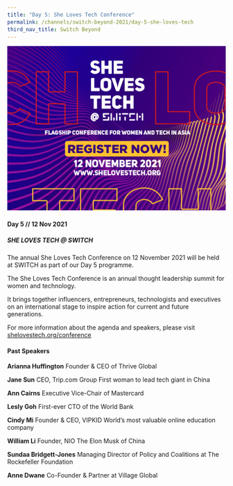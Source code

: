 ```yaml
---
title: "Day 5: She Loves Tech Conference"
permalink: /channels/switch-beyond-2021/day-5-she-loves-tech
third_nav_title: Switch Beyond
---
```



![Alt text for image on Isomer site](/images/SLT_Opt05_1200x900_R019.jpg)

#### Day 5 // 12 Nov 2021
##### SHE LOVES TECH @ SWITCH

The annual She Loves Tech Conference on 12 November 2021 will be held at SWITCH as part of our Day 5 programme. 

The She Loves Tech Conference is an annual thought leadership summit for women and technology.

It brings together influencers, entrepreneurs, technologists and executives on an international stage to inspire action for current and future generations.

For more information about the agenda and speakers, please visit [shelovestech.org/conference](https://www.shelovestech.org/conference)

#### Past Speakers

**Arianna Huffington**
Founder & CEO of Thrive Global

**Jane Sun**
CEO, Trip.com Group
First woman to lead tech giant in China

**Ann Cairns**
Executive Vice-Chair of Mastercard

**Lesly Goh**
First-ever CTO of the World Bank

**Cindy Mi**
Founder & CEO, VIPKID
World’s most valuable online education company

**William Li**
Founder, NIO
The Elon Musk of China

**Sundaa Bridgett-Jones**
Managing Director of Policy and Coalitions at The Rockefeller Foundation

**Anne Dwane**
Co-Founder & Partner at Village Global